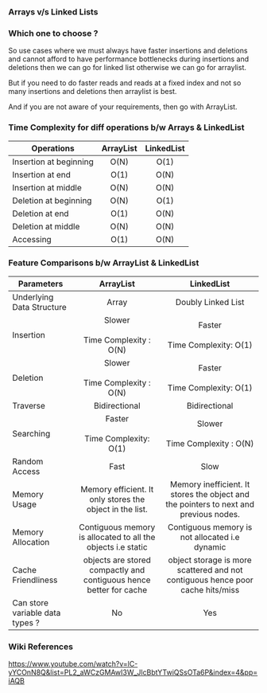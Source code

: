 ### Arrays v/s Linked Lists

### Which one to choose ?
So use cases where we must always have faster insertions and deletions
and cannot afford to have performance bottlenecks during insertions and deletions
then we can go for linked list otherwise we can go for arraylist.

But if you need to do faster reads and reads at a fixed index and not so many insertions and deletions then arraylist is best.

And if you are not aware of your requirements, then go with ArrayList.

### Time Complexity for diff operations b/w Arrays & LinkedList
| Operations             | ArrayList | LinkedList |
|------------------------|:---------:|:----------:|
| Insertion at beginning |   O(N)    |    O(1)    |
| Insertion at end       |   O(1)    |    O(N)    |
| Insertion at middle    |   O(N)    |    O(N)    |
| Deletion at beginning  |   O(N)    |    O(1)    |
| Deletion at end        |   O(1)    |    O(N)    |
| Deletion at middle     |   O(N)    |    O(N)    |
| Accessing              |   O(1)    |    O(N)    |


### Feature Comparisons b/w ArrayList & LinkedList
| Parameters                      |                             ArrayList                              |                                      LinkedList                                       |
|---------------------------------|:------------------------------------------------------------------:|:-------------------------------------------------------------------------------------:|
| Underlying Data Structure       |                               Array                                |                                  Doubly Linked List                                   |
| Insertion                       |             Slower <br/> <br/> Time Complexity : O(N)              |                       Faster <br/> <br/> Time Complexity: O(1)                        |
| Deletion                        |             Slower <br/> <br/> Time Complexity : O(N)              |                       Faster <br/> <br/> Time Complexity: O(1)                        |
| Traverse                        |                           Bidirectional                            |                                     Bidirectional                                     |
| Searching                       |              Faster <br/> <br/> Time Complexity: O(1)              |                       Slower <br/> <br/> Time Complexity : O(N)                       |
| Random Access                   |                                Fast                                |                                         Slow                                          |
| Memory Usage                    |      Memory efficient. It only stores the object in the list.      | Memory inefficient. It stores the object and the pointers to next and previous nodes. |
| Memory Allocation               |    Contiguous memory is allocated to all the objects i.e static    |                    Contiguous memory is not allocated i.e dynamic                     |
| Cache Friendliness              | objects are stored compactly and contiguous hence better for cache |    object storage is more scattered and not contiguous hence poor cache hits/miss     |
| Can store variable data types ? |                                 No                                 |                                          Yes                                          |



### Wiki References
https://www.youtube.com/watch?v=lC-yYCOnN8Q&list=PL2_aWCzGMAwI3W_JlcBbtYTwiQSsOTa6P&index=4&pp=iAQB